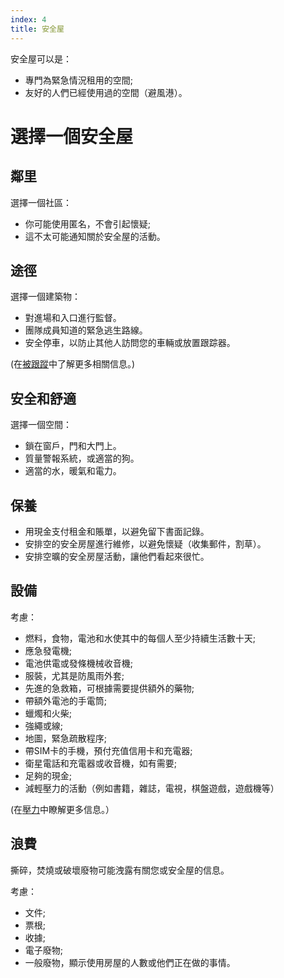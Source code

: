 ```yaml
---
index: 4
title: 安全屋
---
```

安全屋可以是：

*   專門為緊急情況租用的空間;
*   友好的人們已經使用過的空間（避風港）。

# 選擇一個安全屋

## 鄰里

選擇一個社區：

*   你可能使用匿名，不會引起懷疑;
*   這不太可能通知關於安全屋的活動。

## 途徑

選擇一個建築物：

*   對進場和入口進行監督。
*   團隊成員知道的緊急逃生路線。
*   安全停車，以防止其他人訪問您的車輛或放置跟踪器。

(在[被跟蹤](umbrella://work/being-followed/expert)中了解更多相關信息。)

## 安全和舒適

選擇一個空間：

*   鎖在窗戶，門和大門上。
*   質量警報系統，或適當的狗。
*   適當的水，暖氣和電力。

## 保養

*   用現金支付租金和賬單，以避免留下書面記錄。
*   安排空的安全房屋進行維修，以避免懷疑（收集郵件，割草）。
*   安排空曠的安全房屋活動，讓他們看起來很忙。

## 設備

考慮：

*   燃料，食物，電池和水使其中的每個人至少持續生活數十天;
*   應急發電機;
*   電池供電或發條機械收音機;
*   服裝，尤其是防風雨外套;
*   先進的急救箱，可根據需要提供額外的藥物;
*   帶額外電池的手電筒;
*   蠟燭和火柴;
*   強繩或線;
*   地圖，緊急疏散程序;
*   帶SIM卡的手機，預付充值信用卡和充電器;
*   衛星電話和充電器或收音機，如有需要;
*   足夠的現金;
*   減輕壓力的活動（例如書籍，雜誌，電視，棋盤遊戲，遊戲機等）

(在[壓力](umbrella://stress/stress/beginner)中瞭解更多信息。）

## 浪費

撕碎，焚燒或破壞廢物可能洩露有關您或安全屋的信息。

考慮：

*   文件;
*   票根;
*   收據;
*   電子廢物;
*   一般廢物，顯示使用房屋的人數或他們正在做的事情。